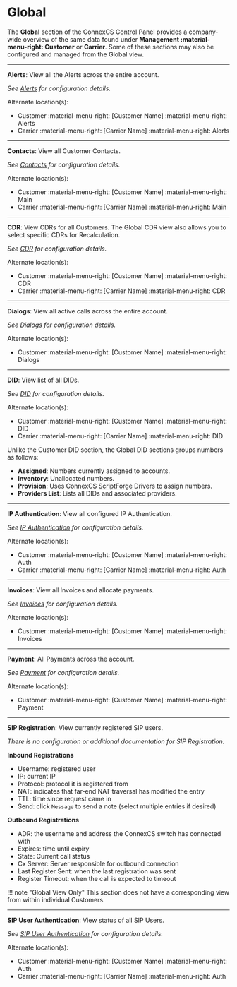 # Global

The **Global** section of the ConnexCS Control Panel provides a company-wide overview of the same data found under **Management :material-menu-right: Customer** or **Carrier**. Some of these sections may also be configured and managed from the Global view. 

___
**Alerts**: View all the Alerts across the entire account. 

*See [Alerts](https://docs.connexcs.com/customer/alerts) for configuration details.*

Alternate location(s):

* Customer :material-menu-right: [Customer Name] :material-menu-right: Alerts
* Carrier :material-menu-right: [Carrier Name] :material-menu-right: Alerts
___
**Contacts**: View all Customer Contacts. 

*See [Contacts](https://docs.connexcs.com/customer/main) for configuration details.* 

Alternate location(s):

* Customer :material-menu-right: [Customer Name] :material-menu-right: Main
* Carrier :material-menu-right: [Carrier Name] :material-menu-right: Main
___
**CDR**: View CDRs for all Customers. The Global CDR view also allows you to select specific CDRs for Recalculation. 

*See [CDR](https://docs.connexcs.com/customer/cdr) for configuration details.*

Alternate location(s):

* Customer :material-menu-right: [Customer Name] :material-menu-right: CDR
* Carrier :material-menu-right: [Carrier Name] :material-menu-right: CDR
___
**Dialogs**: View all active calls across the entire account. 

*See [Dialogs](https://docs.connexcs.com/customer/dialogs) for configuration details.*

Alternate location(s):

* Customer :material-menu-right: [Customer Name] :material-menu-right: Dialogs
___
**DID**: View list of all DIDs. 

*See [DID](https://docs.connexcs.com/customer/did) for configuration details.*

Alternate location(s):

* Customer :material-menu-right: [Customer Name] :material-menu-right: DID
* Carrier :material-menu-right: [Carrier Name] :material-menu-right: DID

Unlike the Customer DID section, the Global DID sections groups numbers as follows:

* **Assigned**: Numbers currently assigned to accounts.
* **Inventory**: Unallocated numbers.
* **Provision**: Uses ConnexCS [ScriptForge](https://docs.connexcs.com/developers/scriptforge/) Drivers to assign numbers.
* **Providers List**: Lists all DIDs and associated providers.
___
**IP Authentication**: View all configured IP Authentication. 

*See [IP Authentication](https://docs.connexcs.com/customer/auth/#ip-authentication) for configuration details.*

Alternate location(s):

* Customer :material-menu-right: [Customer Name] :material-menu-right: Auth 
* Carrier :material-menu-right: [Carrier Name] :material-menu-right: Auth 
___
**Invoices**: View all Invoices and allocate payments. 

*See [Invoices](https://docs.connexcs.com/customer/invoices) for configuration details.*

Alternate location(s):

* Customer :material-menu-right: [Customer Name] :material-menu-right: Invoices
___
**Payment**: All Payments across the account. 

*See [Payment](https://docs.connexcs.com/customer/payment) for configuration details.*

Alternate location(s):

* Customer :material-menu-right: [Customer Name] :material-menu-right: Payment
___
**SIP Registration**: View currently registered SIP users. 

*There is no configuration or additional documentation for SIP Registration.*

**Inbound Registrations**

* Username: registered user
* IP: current IP
* Protocol: protocol it is registered from
* NAT: indicates that far-end NAT traversal has modified the entry
* TTL: time since request came in
* Send: click `Message` to send a note (select multiple entries if desired)

**Outbound Registrations**

* ADR: the username and address the ConnexCS switch has connected with
* Expires: time until expiry
* State: Current call status
* Cx Server: Server responsible for outbound connection
* Last Register Sent: when the last registration was sent
* Register Timeout: when the call is expected to timeout


!!! note "Global View Only"
    This section does not have a corresponding view from within individual Customers. 
___
**SIP User Authentication**: View status of all SIP Users. 

*See [SIP User Authentication](https://docs.connexcs.com/customer/auth/#sip-user-authentication) for configuration details.*

Alternate location(s):

* Customer :material-menu-right: [Customer Name] :material-menu-right: Auth
* Carrier :material-menu-right: [Carrier Name] :material-menu-right: Auth
